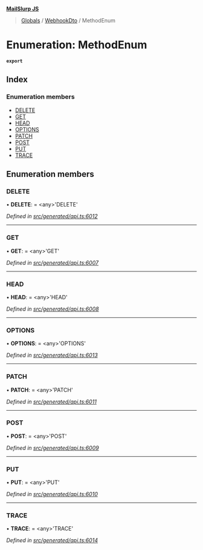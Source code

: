 **[MailSlurp JS](../README.md)**

> [Globals](../README.md) / [WebhookDto](../modules/webhookdto.md) / MethodEnum

# Enumeration: MethodEnum

**`export`** 

## Index

### Enumeration members

* [DELETE](webhookdto.methodenum.md#delete)
* [GET](webhookdto.methodenum.md#get)
* [HEAD](webhookdto.methodenum.md#head)
* [OPTIONS](webhookdto.methodenum.md#options)
* [PATCH](webhookdto.methodenum.md#patch)
* [POST](webhookdto.methodenum.md#post)
* [PUT](webhookdto.methodenum.md#put)
* [TRACE](webhookdto.methodenum.md#trace)

## Enumeration members

### DELETE

•  **DELETE**:  = \<any>'DELETE'

*Defined in [src/generated/api.ts:6012](https://github.com/mailslurp/mailslurp-client/blob/3871a9e/src/generated/api.ts#L6012)*

___

### GET

•  **GET**:  = \<any>'GET'

*Defined in [src/generated/api.ts:6007](https://github.com/mailslurp/mailslurp-client/blob/3871a9e/src/generated/api.ts#L6007)*

___

### HEAD

•  **HEAD**:  = \<any>'HEAD'

*Defined in [src/generated/api.ts:6008](https://github.com/mailslurp/mailslurp-client/blob/3871a9e/src/generated/api.ts#L6008)*

___

### OPTIONS

•  **OPTIONS**:  = \<any>'OPTIONS'

*Defined in [src/generated/api.ts:6013](https://github.com/mailslurp/mailslurp-client/blob/3871a9e/src/generated/api.ts#L6013)*

___

### PATCH

•  **PATCH**:  = \<any>'PATCH'

*Defined in [src/generated/api.ts:6011](https://github.com/mailslurp/mailslurp-client/blob/3871a9e/src/generated/api.ts#L6011)*

___

### POST

•  **POST**:  = \<any>'POST'

*Defined in [src/generated/api.ts:6009](https://github.com/mailslurp/mailslurp-client/blob/3871a9e/src/generated/api.ts#L6009)*

___

### PUT

•  **PUT**:  = \<any>'PUT'

*Defined in [src/generated/api.ts:6010](https://github.com/mailslurp/mailslurp-client/blob/3871a9e/src/generated/api.ts#L6010)*

___

### TRACE

•  **TRACE**:  = \<any>'TRACE'

*Defined in [src/generated/api.ts:6014](https://github.com/mailslurp/mailslurp-client/blob/3871a9e/src/generated/api.ts#L6014)*
